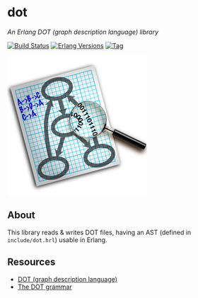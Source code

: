 # dot

*An Erlang DOT (graph description language) library*

[![Build Status][gh-actions-badge]][gh-actions]
[![Erlang Versions][erlang-badge]][versions]
[![Tag][github-tag-badge]][github-tag]

[![Project Logo][logo]][logo-large]

## About

This library reads & writes DOT files, having an AST (defined in `include/dot.hrl`) usable in Erlang.

## Resources

* [DOT (graph description language)](http://en.wikipedia.org/wiki/DOT_%28graph_description_language%29#Syntax)
* [The DOT grammar](http://www.graphviz.org/doc/info/lang.html)


[//]: --Named-Links--

[logo]: priv/images/graphviz-logo.png
[logo-large]: priv/images/graphviz-logo-thumb.png
[github]: https://github.com/erlsci/dot
[gitlab]: https://gitlab.com/erlsci/dot
[gh-actions-badge]: https://github.com/erlsci/dot/workflows/ci%2Fcd/badge.svg
[gh-actions]: https://github.com/erlsci/dot/actions
[erlang-badge]: https://img.shields.io/badge/erlang-19%20to%2023-blue.svg
[versions]: https://github.com/erlsci/dot/blob/master/.github/workflows/cicd.yml
[github-tag]: https://github.com/erlsci/dot/tags
[github-tag-badge]: https://img.shields.io/github/tag/erlsci/dot.svg
[github-downloads]: https://img.shields.io/github/downloads/erlsci/dot/total.svg
